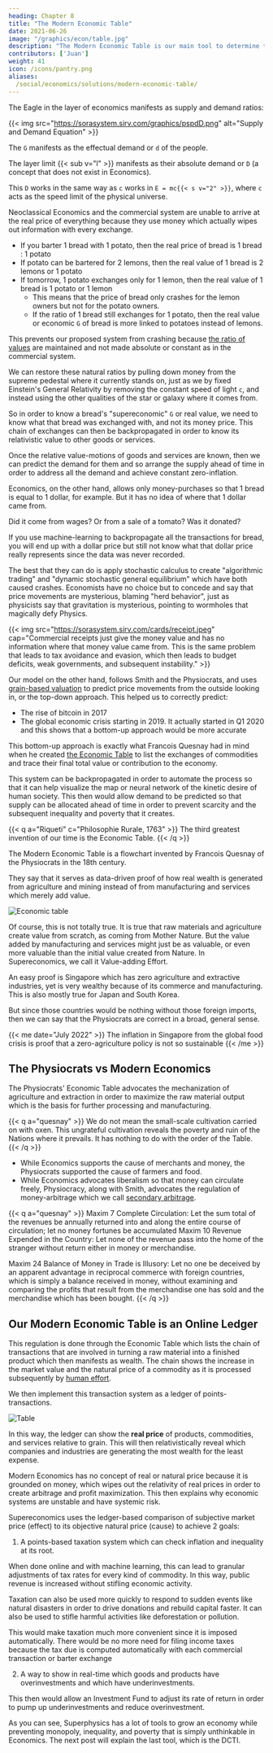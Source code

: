 ```yaml
---
heading: Chapter 8
title: "The Modern Economic Table"
date: 2021-06-26
image: "/graphics/econ/table.jpg"
description: "The Modern Economic Table is our main tool to determine the real price of things"
contributors: ['Juan']
weight: 41
icon: /icons/pantry.png
aliases:
  /social/economics/solutions/modern-economic-table/
---
```




The Eagle in the layer of economics manifests as supply and demand ratios:

{{< img src="https://sorasystem.sirv.com/graphics/pspdD.png" alt="Supply and Demand Equation" >}}


The `G` manifests as the effectual demand or `d` of the people.

The layer limit {{< sub v="l" >}} manifests as their absolute demand or `D` (a concept that does not exist in Economics).

This `D` works in the same way as `c` works in `E = mc{{< s v="2" >}}`, where `c` acts as the speed limit of the physical universe.


Neoclassical Economics and the commercial system are unable to arrive at the real price of everything because they use money which actually wipes out information with every exchange.

- If you barter 1 bread with 1 potato, then the real price of bread is 1 bread : 1 potato
- If potato can be bartered for 2 lemons, then the real value of 1 bread is 2 lemons or 1 potato
- If tomorrow, 1 potato exchanges only for 1 lemon, then the real value of 1 bread is 1 potato or 1 lemon
  - This means that the price of bread only crashes for the lemon owners but not for the potato owners. 
  - If the ratio of 1 bread still exchanges for 1 potato, then the real value or economic `G` of bread is more linked to potatoes instead of lemons. 

This prevents our proposed system from crashing because [the ratio of values](/social/economics/principles/intro/chapter-04/) are maintained and not made absolute or constant as in the commercial system. 

We can restore these natural ratios by pulling down money from the supreme pedestal where it currently stands on, just as we by fixed Einstein's General Relativity by removing the constant speed of light `c`, and instead using the other qualities of the star or galaxy where it comes from.

So in order to know a bread's "supereconomic" `G` or real value, we need to know what that bread was exchanged with, and not its money price. This chain of exchanges can then be backpropagated in order to know its relativistic value to other goods or services. 

Once the relative value-motions of goods and services are known, then we can predict the demand for them and so arrange the supply ahead of time in order to address all the demand and achieve constant zero-inflation.

Economics, on the other hand, allows only money-purchases so that 1 bread is equal to 1 dollar, for example. But it has no idea of where that 1 dollar came from. 

Did it come from wages? Or from a sale of a tomato? Was it donated? 

If you use machine-learning to backpropagate all the transactions for bread, you will end up with a dollar price but still not know what that dollar price really represents since the data was never recorded.

The best that they can do is apply stochastic calculus to create "algorithmic trading" and "dynamic stochastic general equilibrium" which have both caused crashes. Economists have no choice but to concede and say that price movements are mysterious, blaming "herd behavior", just as physicists say that gravitation is mysterious, pointing to wormholes that magically defy Physics.

{{< img src="https://sorasystem.sirv.com/cards/receipt.jpeg" cap="Commercial receipts just give the money value and has no information where that money value came from. This is the same problem that leads to tax avoidance and evasion, which then leads to budget deficits, weak governments, and subsequent instability." >}}


Our model on the other hand, follows Smith and the Physiocrats, and uses [grain-based valuation](/social/economics/solutions/gdp) to predict price movements from the outside looking in, or the top-down approach. This helped us to correctly predict:
- The rise of bitcoin in 2017
- The global economic crisis starting in 2019. It actually started in Q1 2020 and this shows that a bottom-up approach would be more accurate 

This bottom-up approach is exactly what Francois Quesnay had in mind when he created [the Economic Table](/social/economics/solutions/modern-economic-table) to list the exchanges of commodities and trace their final total value or contribution to the economy. 

This system can be backpropagated in order to automate the process so that it can help visualize the map or neural network of the kinetic desire of human society. This then would allow demand to be predicted so that supply can be allocated ahead of time in order to prevent scarcity and the subsequent inequality and poverty that it creates.


{{< q a="Riqueti" c="Philosophie Rurale, 1763" >}}
The third greatest invention of our time is the Economic Table.
{{< /q >}}






The Modern Economic Table is a flowchart invented by Francois Quesnay of the Physiocrats in the 18th century. 

They say that it serves as data-driven proof of how real wealth is generated from agriculture and mining instead of from manufacturing and services which merely add value.

![Economic table](https://ik.imagekit.io/sora/charts/economictable_wNstQSmMc.jpg)

Of course, this is not totally true. It is true that raw materials and agriculture create value from scratch, as coming from Mother Nature. But the value added by manufacturing and services might just be as valuable, or even more valuable than the initial value created from Nature. In Supereconomics, we call it Value-adding Effort. 

An easy proof is Singapore which has zero agriculture and extractive industries, yet is very wealthy because of its commerce and manufacturing. This is also mostly true for Japan and South Korea. 

But since those countries would be nothing without those foreign imports, then we can say that the Physiocrats are correct in a broad, general sense.

{{< me date="July 2022" >}}
The inflation in Singapore from the global food crisis is proof that a zero-agriculture policy is not so sustainable
{{< /me >}}


## The Physiocrats vs Modern Economics

The Physiocrats' Economic Table advocates the mechanization of agriculture and extraction in order to maximize the raw material output which is the basis for further processing and manufacturing.

{{< q a="quesnay" >}}
We do not mean the small-scale cultivation carried on with oxen. This ungrateful cultivation reveals the poverty and ruin of the Nations where it prevails. It has nothing to do with the order of the Table.
{{< /q >}}


- While Economics supports the cause of merchants and money, the Physiocrats supported the cause of farmers and food. 
- While Economics advocates liberalism so that money can circulate freely, Physiocracy, along with Smith, advocates the regulation of money-arbitrage which we call [secondary arbitrage](/social/economics/principles/part-3/chapter-04).

<!-- By using, the social cycles of Socrates, we can classify the modern economists as part of the oligarch class, and the Physiocrats as the democrat class. Adam Smith would be the aristocratic class of philosophers, while Communism would be the tyranny class which started out as the democrat class.
 -->

{{< q a="quesnay" >}}
Maxim 7 Complete Circulation: Let the sum total of the revenues be annually returned into and along the entire course of circulation; let no money fortunes be accumulated
Maxim 10 Revenue Expended in the Country: Let none of the revenue pass into the home of the stranger without return either in money or merchandise.

Maxim 24 Balance of Money in Trade is Illusory: Let no one be deceived by an apparent advantage in reciprocal commerce with foreign countries, which is simply a balance received in money, without examining and comparing the profits that result from the merchandise one has sold and the merchandise which has been bought.
{{< /q >}}


## Our Modern Economic Table is an Online Ledger

<!-- Leads to Real Prices and Fair (Non-commercial) Taxation -->

This regulation is done through the Economic Table which lists the chain of transactions that are involved in turning a raw material into a finished product which then manifests as wealth. The chain shows the increase in the market value and the natural price of a commodity as it is processed subsequently by [human effort](/social/economics/principles/effort-theory-of-value). 

We then implement this transaction system as a ledger of points-transactions.

![Table](/graphics/econ/table.jpg)


In this way, the ledger can show the **real price** of products, commodities, and services relative to grain. This will then relativistically reveal which companies and industries are generating the most wealth for the least expense. 

Modern Economics has no concept of real or natural price because it is grounded on money, which wipes out the relativity of real prices in order to create arbitrage and profit maximization. This then explains why economic systems are unstable and have systemic risk.

Supereconomics uses the ledger-based comparison of subjective market price (effect) to its objective natural price (cause) to achieve 2 goals:

1. A points-based taxation system which can check inflation and inequality at its root. 

When done online and with machine learning, this can lead to granular adjustments of tax rates for every kind of commodity. In this way, public revenue is increased without stifling economic activity. 

Taxation can also be used more quickly to respond to sudden events like natural disasters in order to drive donations and rebuild capital faster. It can also be used to stifle harmful activities like deforestation or pollution. 

This would make taxation much more convenient since it is imposed automatically. There would be no more need for filing income taxes because the tax due is computed automatically with each commercial transaction or barter exchange


2. A way to show in real-time which goods and products have overinvestments and which have underinvestments. 

This then would allow an Investment Fund to adjust its rate of return in order to pump up underinvestments and reduce overinvestment.

As you can see, Superphysics has a lot of tools to grow an economy while preventing monopoly, inequality, and poverty that is simply unthinkable in Economics. The next post will explain the last tool, which is the DCTI.
